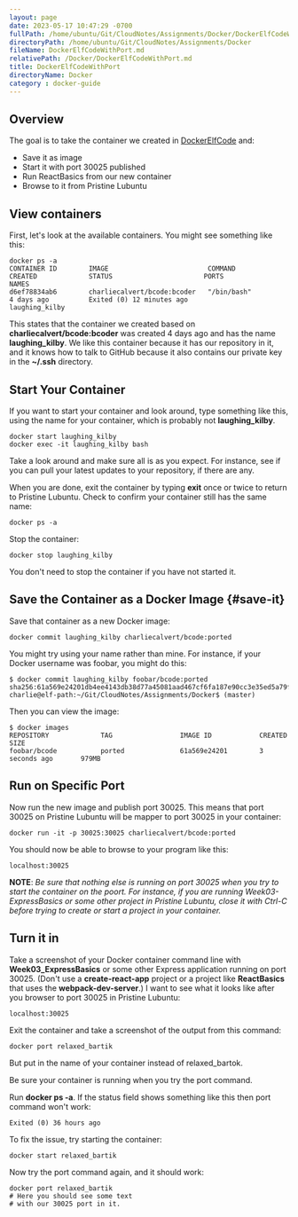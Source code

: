 ```yaml
---
layout: page
date: 2023-05-17 10:47:29 -0700
fullPath: /home/ubuntu/Git/CloudNotes/Assignments/Docker/DockerElfCodeWithPort.md
directoryPath: /home/ubuntu/Git/CloudNotes/Assignments/Docker
fileName: DockerElfCodeWithPort.md
relativePath: /Docker/DockerElfCodeWithPort.md
title: DockerElfCodeWithPort
directoryName: Docker
category : docker-guide
---
```


## Overview

The goal is to take the container we created in [DockerElfCode][dec] and:

- Save it as image
- Start it with port 30025 published
- Run ReactBasics from our new container
- Browse to it from Pristine Lubuntu

## View containers

First, let's look at the available containers. You might see something like this:

    docker ps -a
    CONTAINER ID        IMAGE                         COMMAND             CREATED             STATUS                       PORTS               NAMES
    d6ef78834ab6        charliecalvert/bcode:bcoder   "/bin/bash"         4 days ago          Exited (0) 12 minutes ago                        laughing_kilby

This states that the container we created based on **charliecalvert/bcode:bcoder** was created 4 days ago and has the name **laughing_kilby**. We like this container because it has our repository in it, and it knows how to talk to GitHub because it also contains our private key in the **~/.ssh** directory.

## Start Your Container

If you want to start your container and look around, type something like this, using the name for your container, which is probably not **laughing_kilby**.

    docker start laughing_kilby
    docker exec -it laughing_kilby bash

Take a look around and make sure all is as you expect. For instance, see if you can pull your latest updates to your repository, if there are any.

When you are done, exit the container by typing **exit** once or twice to return to Pristine Lubuntu. Check to confirm your container still has the same name:

    docker ps -a

Stop the container:

    docker stop laughing_kilby

You don't need to stop the container if you have not started it.    

## Save the Container as a Docker Image {#save-it}

Save that container as a new Docker image:

    docker commit laughing_kilby charliecalvert/bcode:ported

You might try using your name rather than mine. For instance, if your Docker username was foobar, you might do this:

    $ docker commit laughing_kilby foobar/bcode:ported
    sha256:61a569e24201db4ee4143db38d77a45081aad467cf6fa187e90cc3e35ed5a79f
    charlie@elf-path:~/Git/CloudNotes/Assignments/Docker$ (master)

Then you can view the image:

    $ docker images
    REPOSITORY             TAG                 IMAGE ID            CREATED             SIZE
    foobar/bcode           ported              61a569e24201        3 seconds ago       979MB

## Run on Specific Port

Now run the new image and publish port 30025. This means that port 30025 on Pristine Lubuntu will be mapper to port 30025 in your container:

    docker run -it -p 30025:30025 charliecalvert/bcode:ported

You should now be able to browse to your program like this:

    localhost:30025    

**NOTE**: _Be sure that nothing else is running on port 30025 when you try to start the container on the poort. For instance, if you are running Week03-ExpressBasics or some other project in Pristine Lubuntu, close it with Ctrl-C before trying to create or start a project in your container._

## Turn it in

Take a screenshot of your Docker container command line with **Week03_ExpressBasics** or some other Express application running on port 30025. (Don't use a **create-react-app** project or a project like **ReactBasics** that uses the **webpack-dev-server**.) I want to see what it looks like after you browser to port 30025 in Pristine Lubuntu:

    localhost:30025

Exit the container and take a screenshot of the output from this command:

    docker port relaxed_bartik

But put in the name of your container instead of relaxed_bartok.

[dec]: /teach/assignments/docker/DockerElfCode.html

Be sure your container is running when you try the port command.

Run **docker ps -a**. If the status field shows something like this then port command won't work:

    Exited (0) 36 hours ago

To fix the issue, try starting the container:

    docker start relaxed_bartik

Now try the port command again, and it should work:

    docker port relaxed_bartik
    # Here you should see some text
    # with our 30025 port in it.
